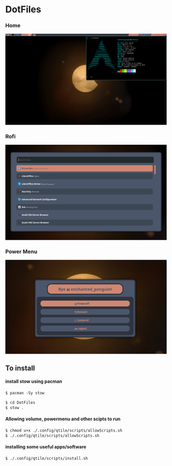 # DotFiles
### Home
![Desktop Image](https://github.com/Concerned-Doggo/DotFiles/blob/main/images/desktop.png)

### Rofi
![Rofi Image](https://github.com/Concerned-Doggo/DotFiles/blob/main/images/rofi_screen.png)

### Power Menu
![Power Menu Image](https://github.com/Concerned-Doggo/DotFiles/blob/main/images/rofi_powermenu.png)

## To install

#### install stow using pacman 
```
$ pacman -Sy stow
```
```
$ cd DotFiles
$ stow .
```
#### Allowing volume, powermenu and other scipts to run
```
$ chmod u+x ./.config/qtile/scripts/allowScripts.sh
$ ./.config/qtile/scripts/allowScripts.sh
```

#### installing some useful apps/software
```
$ ./.config/qtile/scripts/install.sh
```
